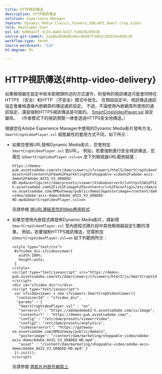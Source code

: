 ```yaml
---
title: HTTP視訊傳送
description: HTTP視訊傳送
solution: Experience Manager
feature: Dynamic Media Classic,Viewers,SDK/API,Smart Crop,Video
role: Developer,User
exl-id: b809a11f-3c2d-4abd-b317-fabb36245b1b
source-git-commit: 1aa8be858b0ba8ec9b99753d43c202b35ed58c30
workflow-type: tm+mt
source-wordcount: '224'
ht-degree: 0%

---
```


# HTTP視訊傳送{#http-video-delivery}

<!-- >[!NOTE]
>
>Secure Video Delivery only applies to AEM 6.2 with the installation of [Feature Pack-13480](https://www.adobeaemcloud.com/content/marketplace/marketplaceProxy.html?packagePath=/content/companies/public/adobe/packages/cq620/featurepack/cq-6.2.0-featurepack-13480) and to AEM 6.1 with installation of [Feature Pack NPR-15011](https://www.adobeaemcloud.com/content/marketplace/marketplaceProxy.html?packagePath=/content/companies/public/adobe/packages/cq610/featurepack/cq-6.1.0-featurepack-15011). -->

如果檢視器在設定中依本節開頭所述的方式運作，則發佈的視訊傳送可能會同時在HTTPS （安全）和HTTP （不安全）模式中發生。 在預設設定中，視訊傳送通訊協定會嚴格遵循內嵌網頁的傳送通訊協定。 不過，不論使用內嵌網頁所使用的通訊協定，還是強制HTTPS視訊傳送是可能的。 [SmartCropVideoPlayer.ssl](../../c-html5-s7-aem-asset-viewers/c-html5-mixedmedia-viewer-about/r-html5-mixedmedia-viewer-config-attrib/r-html5-mixedmedia-viewer-config-attrib-videoplayer-ssl.md#reference-df0a29aa8a584cebaaa1c7bb6fab362e) 設定屬性。 （作者模式下的視訊預覽一律會透過HTTPS安全地傳送。）

根據您在Adobe Experience Manager中使用的Dynamic Media影片發佈方法， `SmartCropVideoPlayer.ssl` 組態屬性的套用方式不同，如下所示：

* 如果您使用URL發佈Dynamic Media影片，您會附加 `SmartCropVideoPlayer.ssl` 到URL。 例如，若要強制進行安全視訊傳送，您需在 `&SmartCropVideoPlayer.ssl=on` 至下列檢視器URL範例結尾：

   ```
   https://demos-pub.assetsadobe.com/etc/dam/viewers/s7viewers/html5/SmartCropVideoViewer.html?asset=%2Fcontent%2Fdam%2Fmarketing%2Fshoppable-video%2Fadobe-axis-demo%2FAdobe_AXIS_V3_GRADED-HD.mp4&config=/etc/dam/presets/viewer/Video&serverUrl=https%3A%2F%2Fadobedemo62-h.assetsadobe.com%2Fis%2Fimage%2F&contenturl=%2F&config2=/etc/dam/presets/analytics&videoserverurl=https://gateway-na.assetsadobe.com/DMGateway/public/demoCo&posterimage=/content/dam/marketing/shoppable-video/adobe-axis-demo/Adobe_AXIS_V3_GRADED-HD.mp4&SmartCropVideoPlayer.ssl=on
   ```

   另請參閱 [將URL連結至您的Web應用程式](https://experienceleague.adobe.com/docs/experience-manager-65/assets/dynamic/linking-urls-to-yourwebapplication.html?lang=en#dynamic).

* 如果您使用內嵌程式碼發佈Dynamic Media影片，請新增 `SmartCropVideoPlayer.ssl` 至內嵌程式碼片段中其他檢視器設定引數的清單。 例如，若要強制HTTPS視訊傳送，您需附加 `&SmartCropVideoPlayer.ssl=on` 如下列範例所示：

   ```
   <style type="text/css"> 
    #s7video_div.s7videoviewer{ 
      width:100%;  
      height:auto; 
    } 
   </style> 
   <script type="text/javascript" src="https://demos-pub.assetsadobe.com/etc/dam/viewers/s7viewers/html5/js/SmartCropVideoViewer.js"></script> 
   <div id="s7video_div"></div> 
   <script type="text/javascript"> 
    var s7videoviewer = new s7viewers.SmartCropVideoViewer({ 
     "containerId" : "s7video_div", 
     "params" : {  
      "SmartCropVideoPlayer.ssl" : "on", 
      "serverurl" : "https://adobedemo62-h.assetsadobe.com/is/image", 
      "contenturl" : "https://demos-pub.assetsadobe.com/",  
      "config" : "/etc/dam/presets/viewer/Video", 
      "config2": "/etc/dam/presets/analytics", 
      "videoserverurl": "https://gateway-na.assetsadobe.com/DMGateway/public/demoCo", 
      "posterimage": "/content/dam/marketing/shoppable-video/adobe-axis-demo/Adobe_AXIS_V3_GRADED-HD.mp4", 
      "asset" : "/content/dam/marketing/shoppable-video/adobe-axis-demo/Adobe_AXIS_V3_GRADED-HD.mp4" } 
    }).init(); 
   </script>
   ```

   另請參閱 [將影片內嵌在網頁上](https://experienceleague.adobe.com/docs/experience-manager-65/assets/dynamic/linking-urls-to-yourwebapplication.html#dynamic).
